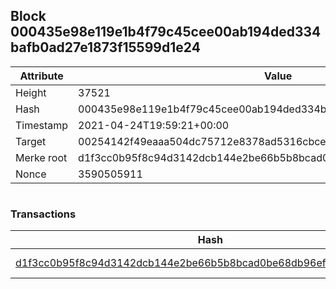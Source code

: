 ## Block 000435e98e119e1b4f79c45cee00ab194ded334bafb0ad27e1873f15599d1e24

Attribute | Value
--- | ---
Height | 37521
Hash | 000435e98e119e1b4f79c45cee00ab194ded334bafb0ad27e1873f15599d1e24
Timestamp | 2021-04-24T19:59:21+00:00
Target | 00254142f49eaaa504dc75712e8378ad5316cbcead634704b3734b6271167cc4
Merke root | d1f3cc0b95f8c94d3142dcb144e2be66b5b8bcad0be68db96efa6203cac4c83a
Nonce | 3590505911

```

```

### Transactions

Hash | Amount
--- | ---
[d1f3cc0b95f8c94d3142dcb144e2be66b5b8bcad0be68db96efa6203cac4c83a](d1f3cc0b95f8c94d3142dcb144e2be66b5b8bcad0be68db96efa6203cac4c83a.md) | 10.00000000 SKEPTI 
